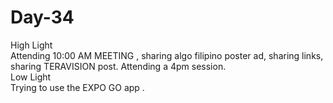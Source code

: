 # Day-34
High Light  
Attending 10:00 AM MEETING , sharing algo filipino poster ad, sharing links, sharing TERAVISION post. Attending a 4pm session.  
Low Light  
Trying to use the EXPO GO app .

